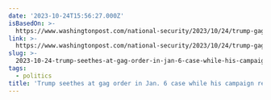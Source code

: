 ```yaml
---
date: '2023-10-24T15:56:27.000Z'
isBasedOn: >-
  https://www.washingtonpost.com/national-security/2023/10/24/trump-gag-order-reaction-jan-6/
link: >-
  https://www.washingtonpost.com/national-security/2023/10/24/trump-gag-order-reaction-jan-6/
slug: >-
  2023-10-24-trump-seethes-at-gag-order-in-jan-6-case-while-his-campaign-relishes-it
tags:
  - politics
title: 'Trump seethes at gag order in Jan. 6 case while his campaign relishes it - '
---
```


